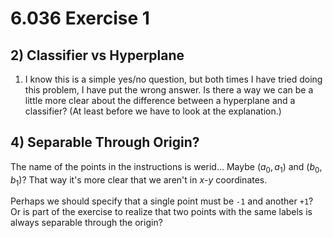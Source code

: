 # 6.036 Exercise 1

## 2) Classifier vs Hyperplane

1. I know this is a simple yes/no question, but both times I have tried doing
this problem, I have put the wrong answer. Is there a way we can be a little
more clear about the difference between a hyperplane and a classifier? (At
least before we have to look at the explanation.)

## 4) Separable Through Origin?

The name of the points in the instructions is werid... Maybe $(a_0, a_1)$ and
$(b_0, b_1)$? That way it's more clear that we aren't in $x$-$y$ coordinates.

Perhaps we should specify that a single point must be `-1` and another `+1`?
Or is part of the exercise to realize that two points with the same labels is
always separable through the origin?